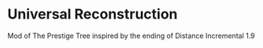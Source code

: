 # Universal Reconstruction

Mod of The Prestige Tree inspired by the ending of Distance Incremental 1.9